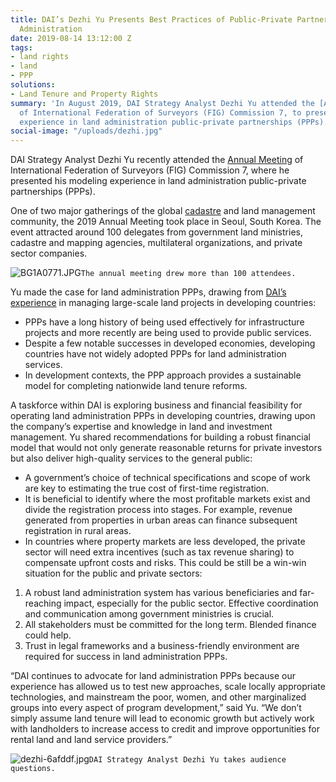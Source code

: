 ```yaml
---
title: DAI’s Dezhi Yu Presents Best Practices of Public-Private Partnerships in Land
  Administration
date: 2019-08-14 13:12:00 Z
tags:
- land rights
- land
- PPP
solutions:
- Land Tenure and Property Rights
summary: 'In August 2019, DAI Strategy Analyst Dezhi Yu attended the [Annual Meeting](https://www.com7figseoul.com/)
  of International Federation of Surveyors (FIG) Commission 7, to present his modeling
  experience in land administration public-private partnerships (PPPs). '
social-image: "/uploads/dezhi.jpg"
---
```


DAI Strategy Analyst Dezhi Yu recently attended the [Annual Meeting](https://www.com7figseoul.com/) of International Federation of Surveyors (FIG) Commission 7, where he presented his modeling experience in land administration public-private partnerships (PPPs). 

One of two major gatherings of the global [cadastre](https://en.wikipedia.org/wiki/Cadastre) and land management community, the 2019 Annual Meeting took place in Seoul, South Korea. The event attracted around 100 delegates from government land ministries, cadastre and mapping agencies, multilateral organizations, and private sector companies. 

![BG1A0771.JPG](/uploads/BG1A0771.JPG)`The annual meeting drew more than 100 attendees.`

Yu made the case for land administration PPPs, drawing from [DAI’s experience](https://dai-global-developments.com/land-rights) in managing large-scale land projects in developing countries:

* PPPs have a long history of being used effectively for infrastructure projects and more recently are being used to provide public services.
* Despite a few notable successes in developed economies, developing countries have not widely adopted PPPs for land administration services.
* In development contexts, the PPP approach provides a sustainable model for completing nationwide land tenure reforms.
 
A taskforce within DAI is exploring business and financial feasibility for operating land administration PPPs in developing countries, drawing upon the company’s expertise and knowledge in land and investment management. Yu shared recommendations for building a robust financial model that would not only generate reasonable returns for private investors but also deliver high-quality services to the general public:

* A government’s choice of technical specifications and scope of work are key to estimating the true cost of first-time registration.
* It is beneficial to identify where the most profitable markets exist and divide the registration process into stages. For example, revenue generated from properties in urban areas can finance subsequent registration in rural areas.
* In countries where property markets are less developed, the private sector will need extra incentives (such as tax revenue sharing) to compensate upfront costs and risks. This could be still be a win-win situation for the public and private sectors:
1. A robust land administration system has various beneficiaries and far-reaching impact, especially for the public sector. Effective coordination and communication among government ministries is crucial.
2. All stakeholders must be committed for the long term. Blended finance could help.
3. Trust in legal frameworks and a business-friendly environment are required for success in land administration PPPs.

“DAI continues to advocate for land administration PPPs because our experience has allowed us to test new approaches, scale locally appropriate technologies, and mainstream the poor, women, and other marginalized groups into every aspect of program development,” said Yu. “We don’t simply assume land tenure will lead to economic growth but actively work with landholders to increase access to credit and improve opportunities for rental land and land service providers.”

![dezhi-6afddf.jpg](/uploads/dezhi-6afddf.jpg)`DAI Strategy Analyst Dezhi Yu takes audience questions.`